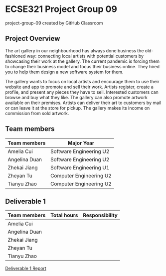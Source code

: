 # ECSE321 Project Group 09 
project-group-09 created by GitHub Classroom

## Project Overview

The art gallery in our neighbourhood has always done business the old-fashioned way: connecting local artists with potential customers by showcasing their work at the gallery. The current pandemic is forcing them to change their business model and focus their business online. They hired you to help them design a new software system for them.

The gallery wants to focus on local artists and encourage them to use their website and app to promote and sell their work. Artists register, create a profile, and present any pieces they have to sell. Interested customers can browse and buy what they like. The gallery can also promote artwork available on their premises. Artists can deliver their art to customers by mail or can leave it at the store for pickup. The gallery makes its income on commission from sold artwork.

## Team members

| Team members |	Major	Year |
| ------------ | ----------- |
| Amelia Cui |	Software Engineering	U2 |
| Angelina Duan	| Software Engineering	U2 |
| Zhekai Jiang | Software Engineering U1 |
| Zheyan Tu | Computer Engineering U2 |
| Tianyu Zhao | Computer Engineering U2 |


## Deliverable 1

| Team members |	Total hours	| Responsibility |
| ------------ | ------------ | -------------- |
| Amelia Cui | | |
| Angelina Duan	| | |
| Zhekai Jiang | | |
| Zheyan Tu | | |
| Tianyu Zhao | | |

[Deliverable 1 Report](https://github.com/McGill-ECSE321-Fall2020/project-group-09/wiki/Project-Report_1)
